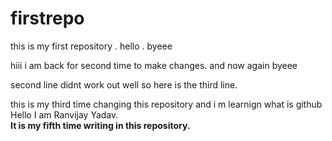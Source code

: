 # firstrepo
this is my first repository . hello . byeee


hiii i am back for second time to make changes. and now again byeee

second line didnt work out well so here is the third line.

this is my third time changing this repository and i m learnign what is github
<br>
Hello I am Ranvijay Yadav.
<br> 
<b>It is my fifth time writing in this repository.<b>
<br>
